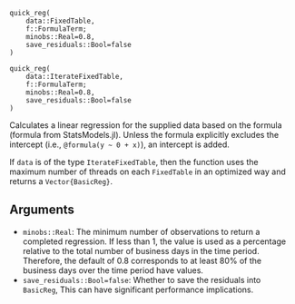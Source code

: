 ```
quick_reg(
    data::FixedTable,
    f::FormulaTerm;
    minobs::Real=0.8,
    save_residuals::Bool=false
)

quick_reg(
    data::IterateFixedTable,
    f::FormulaTerm;
    minobs::Real=0.8,
    save_residuals::Bool=false
)
```

Calculates a linear regression for the supplied data based on the formula (formula from StatsModels.jl). Unless the formula explicitly excludes the intercept (i.e., `@formula(y ~ 0 + x)`), an intercept is added.

If `data` is of the type `IterateFixedTable`, then the function uses the maximum number of threads on each `FixedTable` in an optimized way and returns a `Vector{BasicReg}`.

## Arguments

  * `minobs::Real`: The minimum number of observations to return a completed regression. If less than 1,   the value is used as a percentage relative to the total number of business days in the time period.   Therefore, the default of 0.8 corresponds to at least 80% of the business days over the time period have values.
  * `save_residuals::Bool=false`: Whether to save the residuals into `BasicReg`, This can have significant performance implications.
